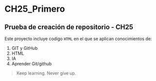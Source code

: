 # CH25_Primero
## Prueba de creación de repositorio - CH25
 
 Este proyecto incluye codigo `HTML` en el que se aplican
 conocimientos de:
 1. GIT y GitHub
 2. HTML
 3. IA
 4. Aprender Git/github

 > Keep learning. Never give up.
